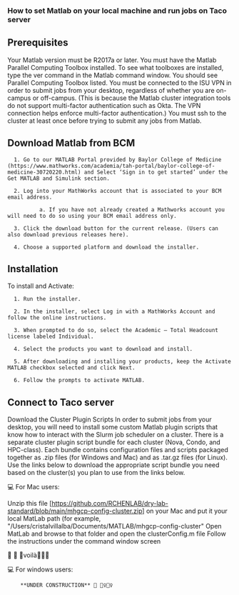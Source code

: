 ### How to set Matlab on your local machine and run jobs on Taco server

## Prerequisites


Your Matlab version must be R2017a or later.
You must have the Matlab Parallel Computing Toolbox installed.  To see what toolboxes are installed, type the ver command in the Matlab command window.  You should see Parallel Computing Toolbox listed.
You must be connected to the ISU VPN in order to submit jobs from your desktop, regardless of whether you are on-campus or off-campus. (This is because the Matlab cluster integration tools do not support multi-factor authentication such as Okta.   The VPN connection helps enforce multi-factor authentication.)
You must ssh to the cluster at least once before trying to submit any jobs from Matlab.


## Download Matlab from BCM 


      1. Go to our MATLAB Portal provided by Baylor College of Medicine (https://www.mathworks.com/academia/tah-portal/baylor-college-of-medicine-30720220.html) and Select ‘Sign in to get started’ under the Get MATLAB and Simulink section.

      2. Log into your MathWorks account that is associated to your BCM email address.

              a. If you have not already created a Mathworks account you will need to do so using your BCM email address only.

      3. Click the download button for the current release. (Users can also download previous releases here).

      4. Choose a supported platform and download the installer.


## Installation


To install and Activate:

      1. Run the installer.

      2. In the installer, select Log in with a MathWorks Account and follow the online instructions.

      3. When prompted to do so, select the Academic – Total Headcount license labeled Individual.

      4. Select the products you want to download and install.

      5. After downloading and installing your products, keep the Activate MATLAB checkbox selected and click Next.

      6. Follow the prompts to activate MATLAB.



## Connect to Taco server

Download the Cluster Plugin Scripts
In order to submit jobs from your desktop, you will need to install some custom Matlab plugin scripts that know how to interact with the Slurm job scheduler on a cluster.  There is a separate cluster plugin script bundle for each cluster (Nova, Condo, and HPC-class).   Each bundle contains configuration files and scripts packaged together as .zip files (for Windows and Mac) and as .tar.gz files (for Linux).  Use the links below to download the appropriate script bundle you need based on the cluster(s) you plan to use from the links below. 

💻 For Mac users:



Unzip this file [https://github.com/RCHENLAB/dry-lab-standard/blob/main/mhgcp-config-cluster.zip] on your Mac and put it your local MatLab path (for example, "/Users/cristalvillalba/Documents/MATLAB/mhgcp-config-cluster"
Open MatLab and browse to that folder and open the clusterConfig.m file
Follow the instructions under the command window screen

💃 💃 💃voilà💃💃💃


💻 For windows users: 

        **UNDER CONSTRUCTION** 🚧 👷‍♀️👷‍♀️





